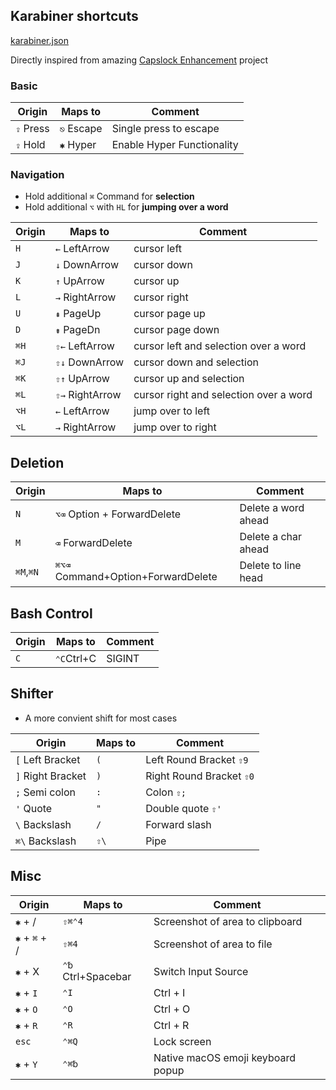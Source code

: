 ## Karabiner shortcuts

[karabiner.json](https://github.com/sam-hosseini/dotfiles/blob/master/karabiner/karabiner.json)

Directly inspired from amazing [Capslock Enhancement](https://github.com/Vonng/Capslock) project


### Basic
| Origin    | Maps to    | Comment                    |
| --------- | ---------- | -------------------------- |
| `⇪` Press | `⎋` Escape | Single press to escape     |
| `⇪` Hold  | `✱`  Hyper | Enable Hyper Functionality |

### Navigation

- Hold additional `⌘` Command for **selection**
- Hold additional `⌥`  with `HL`  for **jumping over a word**

| Origin | Maps to        | Comment                                 |
| ------ | -------------- | ------------------------                |
| `H`    | `←` LeftArrow  | cursor left                             |
| `J`    | `↓` DownArrow  | cursor down                             |
| `K`    | `↑` UpArrow    | cursor up                               |
| `L`    | `→` RightArrow | cursor right                            |
| `U`    | `⇞` PageUp     | cursor page up                          |
| `D`    | `⇟` PageDn     | cursor page down                        |
| `⌘H`   | `⇧←` LeftArrow | cursor left and selection over a word   |
| `⌘J`   | `⇧↓` DownArrow | cursor down and selection               |
| `⌘K`   | `⇧↑` UpArrow   | cursor up and selection                 |
| `⌘L`   | `⇧→` RightArrow| cursor right and selection over a word  |
| `⌥H`   | `←` LeftArrow  | jump over to left                       |
| `⌥L`   | `→` RightArrow | jump over to right                      |

## Deletion

| Origin    | Maps to                            | Comment             |
| --------- | ---------------------------------- | ------------------- |
| `N`       | `⌥⌫`  Option + ForwardDelete       | Delete a word ahead |
| `M`       | `⌫` ForwardDelete                  | Delete a char ahead |
| `⌘M`,`⌘N` | `⌘⌥⌫` Command+Option+ForwardDelete | Delete to line head |

## Bash Control

| Origin | Maps to     | Comment                                      |
| ------ | ----------- | -------------------------------------------- |
| `C`    | `⌃C`Ctrl+C  | SIGINT                                       |

## Shifter

* A more convient shift for most cases

| Origin             | Maps to | Comment                  |
| ------------------ | ------- | ------------------------ |
| `[` Left Bracket   | `(`     | Left Round Bracket `⇧9`  |
| `]`  Right Bracket | `)`     | Right Round Bracket `⇧0` |
| `;`  Semi colon    | `:`     | Colon `⇧;`               |
| `'`  Quote         | `"`     | Double quote `⇧'`        |
| `\`  Backslash     | `/`     | Forward slash            |
| `⌘\` Backslash     | `⇧\`    | Pipe                     |

## Misc

| Origin        | Maps to             | Comment                           |
| ------------- | ------------------- | --------------------------------- |
| `✱` + /       | `⇧⌘⌃4`              | Screenshot of area to clipboard   |
| `✱` + `⌘` + / | `⇧⌘4`               | Screenshot of area to file        |
| `✱` + X       | `⌃␢`  Ctrl+Spacebar | Switch Input Source               |
| `✱` + `I`     | `⌃I`                | Ctrl + I                          |
| `✱` + `O`     | `⌃O`                | Ctrl + O                          |
| `✱` + `R`     | `⌃R`                | Ctrl + R                          |
| `esc`         | `⌃⌘Q`               | Lock screen                       |
| `✱` + `Y`     | `⌃⌘␢`               | Native macOS emoji keyboard popup |
